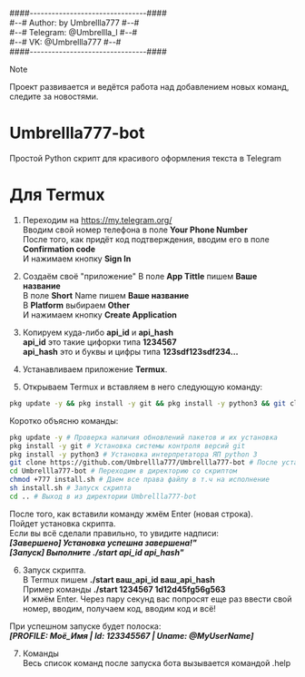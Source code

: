 ####--------------------------------#### <br/>
#--# Author:   by Umbrellla777      #--# <br/>
#--# Telegram: @Umbrellla_l         #--# <br/>
#--# VK:       @Umbrellla777        #--# <br/>
####--------------------------------#### <br/>
> [!NOTE]
> Проект развивается и ведётся работа над добавлением новых команд, следите за новостями.
# Umbrellla777-bot
Простой Python скрипт для красивого оформления текста в Telegram

# Для Termux
1) Переходим на https://my.telegram.org/  <br/>
Вводим свой номер телефона в поле **Your Phone Number**  <br/>
После того, как придёт код подтверждения, вводим его в поле **Confirmation code**  <br/>
И нажимаем кнопку **Sign In**  <br/>

2) Создаём своё "приложение"
В поле **App Tittle** пишем **Ваше название**  <br/>
В поле **Short** Name пишем **Ваше название**  <br/>
В **Platform** выбираем **Other**  <br/>
И нажимаем кнопку **Create Application**  <br/>

3) Копируем куда-либо **api_id** и **api_hash**  <br/>
**api_id** это такие цифорки типа **1234567**  <br/>
**api_hash** это и буквы и цифры типа **123sdf123sdf234...**  <br/>

4) Устанавливаем приложение **Termux**.  <br/>

5) Открываем Termux и вставляем в него следующую команду:
```bash
pkg update -y && pkg install -y git && pkg install -y python3 && git clone https://github.com/Umbrellla777/Umbrellla777-bot && cd Umbrellla777-bot && chmod +777 install.sh && sh install.sh && cd ..
```
Коротко объясню команды:
```bash
pkg update -y # Проверка наличия обновлений пакетов и их установка
pkg install -y git # Установка системы контроля версий git
pkg install -y python3 # Установка интерпретатора ЯП python 3
git clone https://github.com/Umbrellla777/Umbrellla777-bot # После установки git, загружем репозиторий со скриптом
cd Umbrellla777-bot # Переходим в директорию со скриптом
chmod +777 install.sh # Даем все права файлу в т.ч на исполнение
sh install.sh # Запуск скрипта
cd .. # Выход в из директории Umbrellla777-bot
```

После того, как вставили команду жмём Enter (новая строка).  <br/>
Пойдет установка скрипта.   <br/>
Если вы всё сделали правильно, то увидите надписи:  <br/>
***[Завершено] Установка успешна завершена!"***  <br/>
***[Запуск] Выполните ./start api_id api_hash"***

6) Запуск скрипта.  <br/>
В Termux пишем **./start ваш_api_id ваш_api_hash**  <br/>
Пример команды **./start 1234567 1d12d45fg56g563**  <br/>
И жмём Enter. Через пару секунд вас попросят еще раз ввести свой номер, вводим, получаем код, вводим код и всё!  <br/>

При успешном запуске будет полоска:  <br/>
***[PROFILE: Моё_Имя | Id: 123345567 | Uname: @MyUserName]***

7) Команды  <br/>
Весь список команд после запуска бота вызывается командой .help <br/>
